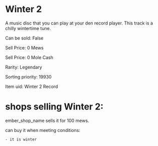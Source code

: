 # Winter 2

A music disc that you can play at your den record player. This track is a chilly wintertime tune.

Can be sold: False

Sell Price: 0 Mews

Sell Price: 0 Mole Cash

Rarity: Legendary

Sorting priority: 19930

Item uid: Winter 2 Record

# shops selling Winter 2:

ember_shop_name sells it for 100 mews.

  can buy it when meeting conditions: 

    - it is winter